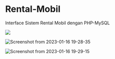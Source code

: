 # Rental-Mobil
Interface Sistem Rental Mobil dengan PHP-MySQL

<img src="https://user-images.githubusercontent.com/100475822/212678257-679f087b-4251-4a62-b233-fd2188c369d1.png" style="width=100px;">

![Screenshot from 2023-01-16 19-28-35](https://user-images.githubusercontent.com/100475822/212678380-b4f64c26-9a90-44e2-9964-df9f72ec5e3a.png)

![Screenshot from 2023-01-16 19-29-15](https://user-images.githubusercontent.com/100475822/212678472-95f23952-8bd8-45c0-b6ce-f7ef022bbfc7.png)
